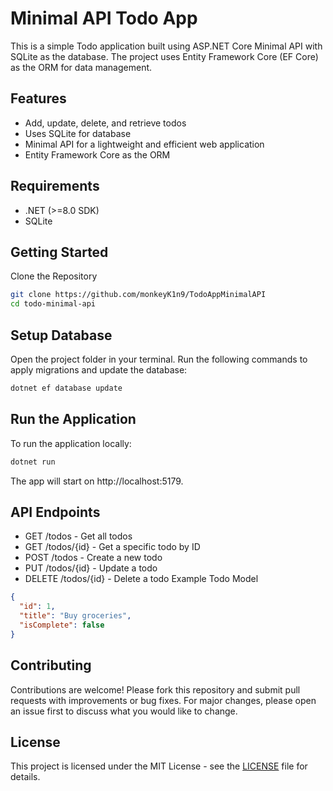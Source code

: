 # Minimal API Todo App
This is a simple Todo application built using ASP.NET Core Minimal API with SQLite as the database. The project uses Entity Framework Core (EF Core) as the ORM for data management.

## Features
- Add, update, delete, and retrieve todos
- Uses SQLite for database
- Minimal API for a lightweight and efficient web application
- Entity Framework Core as the ORM
## Requirements
- .NET (>=8.0 SDK)
- SQLite
## Getting Started
Clone the Repository
```bash
git clone https://github.com/monkeyK1n9/TodoAppMinimalAPI
cd todo-minimal-api
```
## Setup Database
Open the project folder in your terminal.
Run the following commands to apply migrations and update the database:
```bash
dotnet ef database update
```
## Run the Application
To run the application locally:

```bash
dotnet run
```
The app will start on http://localhost:5179.

## API Endpoints
- GET /todos - Get all todos
- GET /todos/{id} - Get a specific todo by ID
- POST /todos - Create a new todo
- PUT /todos/{id} - Update a todo
- DELETE /todos/{id} - Delete a todo
Example Todo Model
```json
{
  "id": 1,
  "title": "Buy groceries",
  "isComplete": false
}
```
## Contributing
Contributions are welcome! Please fork this repository and submit pull requests with improvements or bug fixes. For major changes, please open an issue first to discuss what you would like to change.

## License
This project is licensed under the MIT License - see the [LICENSE](./LICENSE) file for details.